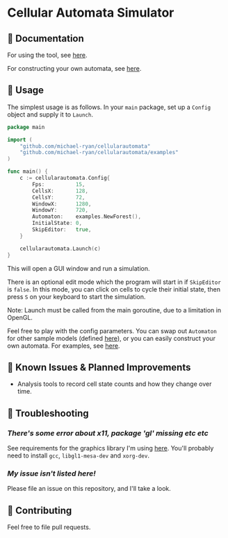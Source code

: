 # Cellular Automata Simulator

## 📝 Documentation 

For using the tool, see [here](https://pkg.go.dev/github.com/michael-ryan/cellularautomata).

For constructing your own automata, see [here](https://pkg.go.dev/github.com/michael-ryan/cellularautomata/models).

## 🚀 Usage 
The simplest usage is as follows. In your `main` package, set up a `Config` object and supply it to `Launch`.
```Go
package main

import (
	"github.com/michael-ryan/cellularautomata"
	"github.com/michael-ryan/cellularautomata/examples"
)

func main() {
	c := cellularautomata.Config{
		Fps:          15,
		CellsX:       128,
		CellsY:       72,
		WindowX:      1280,
		WindowY:      720,
		Automaton:    examples.NewForest(),
		InitialState: 0,
		SkipEditor:   true,
	}

	cellularautomata.Launch(c)
}
```

This will open a GUI window and run a simulation.

There is an optional edit mode which the program will start in if `SkipEditor` is `false`. In this mode, you can click on cells to cycle their initial state, then press `S` on your keyboard to start the simulation. 

Note: Launch must be called from the main goroutine, due to a limitation in OpenGL.

Feel free to play with the config parameters. You can swap out `Automaton` for other sample models (defined [here](models/)), or you can easily construct your own automata. For examples, see [here](examples/).

## 🐛 Known Issues & Planned Improvements

- Analysis tools to record cell state counts and how they change over time.

## 🔧 Troubleshooting

### *There's some error about x11, package 'gl' missing etc etc*

See requirements for the graphics library I'm using [here](https://github.com/gopxl/pixel?tab=readme-ov-file#requirements). You'll probably need to install `gcc`, `libgl1-mesa-dev` and `xorg-dev`.

### *My issue isn't listed here!*

Please file an issue on this repository, and I'll take a look.

## 🤝 Contributing

Feel free to file pull requests.
